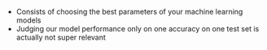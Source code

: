 - Consists of choosing the best parameters of your machine learning models
- Judging our model performance only on one accuracy on one test set is actually not super relevant
